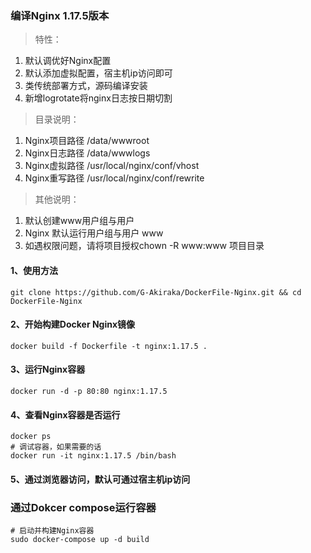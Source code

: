 ### 编译Nginx 1.17.5版本
> 特性：
1) 默认调优好Nginx配置
2) 默认添加虚拟配置，宿主机ip访问即可
3) 类传统部署方式，源码编译安装
4) 新增logrotate将nginx日志按日期切割
> 目录说明：
1) Nginx项目路径 /data/wwwroot
2) Nginx日志路径 /data/wwwlogs
3) Nginx虚拟路径 /usr/local/nginx/conf/vhost
4) Nginx重写路径 /usr/local/nginx/conf/rewrite
> 其他说明：
1) 默认创建www用户组与用户
2) Nginx 默认运行用户组与用户 www
3) 如遇权限问题，请将项目授权chown -R www:www 项目目录
#### 1、使用方法
```
git clone https://github.com/G-Akiraka/DockerFile-Nginx.git && cd DockerFile-Nginx
```
#### 2、开始构建Docker Nginx镜像 
```
docker build -f Dockerfile -t nginx:1.17.5 .
```
#### 3、运行Nginx容器
```
docker run -d -p 80:80 nginx:1.17.5
```
#### 4、查看Nginx容器是否运行
```
docker ps
# 调试容器，如果需要的话
docker run -it nginx:1.17.5 /bin/bash
```
#### 5、通过浏览器访问，默认可通过宿主机ip访问

### 通过Dokcer compose运行容器
```
# 启动并构建Nginx容器
sudo docker-compose up -d build
```